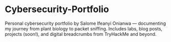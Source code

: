 # Cybersecurity-Portfolio
 Personal cybersecurity portfolio by Salome Ifeanyi Onianwa — documenting my journey from plant biology to packet sniffing. Includes labs, blog posts, projects (soon!), and digital breadcrumbs from TryHackMe and beyond.
